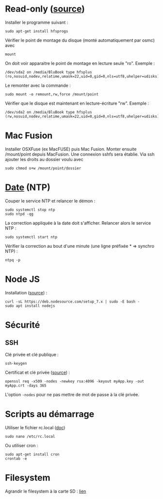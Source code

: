 # Read-only ([source][read-only])
Installer le programme suivant :

    sudo apt-get install hfsprogs

Vérifier le point de montage du disque (monté automatiquement par osmc) avec 

    mount
    
On doit voir apparaitre le point de montage en lecture seule "ro". Exemple :

    /dev/sda2 on /media/BluBook type hfsplus (ro,nosuid,nodev,relatime,umask=22,uid=0,gid=0,nls=utf8,uhelper=udisks)
  
Le remonter avec la commande :

    sudo mount -o remount,rw,force /mount/point
    
Vérifier que le disque est maintenant en lecture-écriture "rw". Exemple :

    /dev/sda2 on /media/BluBook type hfsplus (rw,nosuid,nodev,relatime,umask=22,uid=0,gid=0,nls=utf8,uhelper=udisks)


# Mac Fusion

Installer OSXFuse (ex MacFUSE) puis Mac Fusion.
Monter ensuite /mount/point depuis MacFusion. Une connexion sshfs sera établie.
Via ssh ajouter les droits au dossier voulu avec

    sudo chmod o+w /mount/point/dossier

# [Date] (NTP)

Couper le service NTP et relancer le démon :

    sudo systemctl stop ntp
    sudo ntpd -qg

La correction appliquée à la date doit s'afficher. Relancer alors le service NTP :

    sudo systemctl start ntp

Vérifier la correction au bout d'une minute (une ligne préfixée * => synchro NTP) :

    ntpq -p

[date]: https://discourse.osmc.tv/t/fix-date-and-time/3120/13?u=bludwarf

# Node JS

Installation ([source][njsi]) :

    curl -sL https://deb.nodesource.com/setup_7.x | sudo -E bash -
    sudo apt install nodejs

# Sécurité

## SSH

Clé privée et clé publique :

    ssh-keygen

Certificat et clé privée ([source][cert]) :

    openssl req -x509 -nodes -newkey rsa:4096 -keyout myApp.key -out myApp.crt -days 365

L'option `-nodes` pour ne pas mettre de mot de passe à la clé privée.

# Scripts au démarrage

Utiliser le fichier rc.local ([doc][doc-rc])

    sudo nano /etc/rc.local

Ou utiliser cron :

    sudo apt-get install cron
    crontab -e
    
# Filesystem

Agrandir le filesystem à la carte SD : [lien](http://raspberrypi.stackexchange.com/a/501)

[njsi]: http://thisdavej.com/beginners-guide-to-installing-node-js-on-a-raspberry-pi/
[read-only]: http://superuser.com/a/348870
[cert]: http://stackoverflow.com/a/10176685/1655155
[doc-rc]: https://www.raspberrypi.org/documentation/linux/usage/rc-local.md
